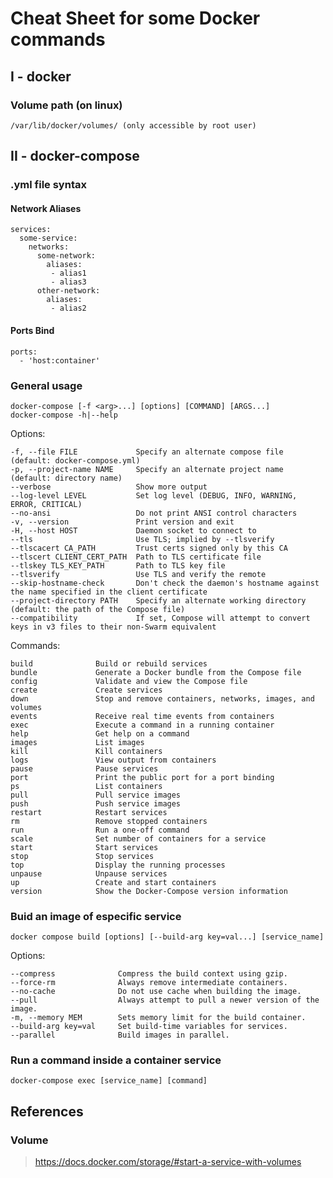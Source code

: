 # Cheat Sheet for some Docker commands

## I - docker

### Volume path (on linux)

    /var/lib/docker/volumes/ (only accessible by root user)

## II - docker-compose

### .yml file syntax

#### Network Aliases

    services:
      some-service:
        networks:
          some-network:
            aliases:
             - alias1
             - alias3
          other-network:
            aliases:
             - alias2

#### Ports Bind

    ports:
      - 'host:container'

### General usage

    docker-compose [-f <arg>...] [options] [COMMAND] [ARGS...]
    docker-compose -h|--help

Options:

    -f, --file FILE             Specify an alternate compose file (default: docker-compose.yml)  
    -p, --project-name NAME     Specify an alternate project name (default: directory name)  
    --verbose                   Show more output  
    --log-level LEVEL           Set log level (DEBUG, INFO, WARNING, ERROR, CRITICAL)  
    --no-ansi                   Do not print ANSI control characters  
    -v, --version               Print version and exit  
    -H, --host HOST             Daemon socket to connect to  
    --tls                       Use TLS; implied by --tlsverify  
    --tlscacert CA_PATH         Trust certs signed only by this CA  
    --tlscert CLIENT_CERT_PATH  Path to TLS certificate file  
    --tlskey TLS_KEY_PATH       Path to TLS key file  
    --tlsverify                 Use TLS and verify the remote  
    --skip-hostname-check       Don't check the daemon's hostname against the name specified in the client certificate  
    --project-directory PATH    Specify an alternate working directory (default: the path of the Compose file)  
    --compatibility             If set, Compose will attempt to convert keys in v3 files to their non-Swarm equivalent  

Commands:  

    build              Build or rebuild services  
    bundle             Generate a Docker bundle from the Compose file  
    config             Validate and view the Compose file  
    create             Create services  
    down               Stop and remove containers, networks, images, and volumes  
    events             Receive real time events from containers  
    exec               Execute a command in a running container  
    help               Get help on a command  
    images             List images  
    kill               Kill containers  
    logs               View output from containers  
    pause              Pause services  
    port               Print the public port for a port binding  
    ps                 List containers  
    pull               Pull service images  
    push               Push service images  
    restart            Restart services  
    rm                 Remove stopped containers  
    run                Run a one-off command  
    scale              Set number of containers for a service  
    start              Start services  
    stop               Stop services  
    top                Display the running processes  
    unpause            Unpause services  
    up                 Create and start containers  
    version            Show the Docker-Compose version information  

### Buid an image of especific service

    docker compose build [options] [--build-arg key=val...] [service_name]

Options:  

    --compress              Compress the build context using gzip.  
    --force-rm              Always remove intermediate containers.  
    --no-cache              Do not use cache when building the image.  
    --pull                  Always attempt to pull a newer version of the image.  
    -m, --memory MEM        Sets memory limit for the build container.  
    --build-arg key=val     Set build-time variables for services.  
    --parallel              Build images in parallel.  

### Run a command inside a container service

    docker-compose exec [service_name] [command]

## References

### Volume

> <https://docs.docker.com/storage/#start-a-service-with-volumes>
